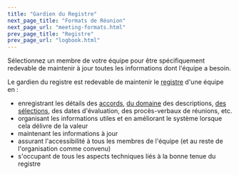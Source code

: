 ```yaml
---
title: "Gardien du Registre"
next_page_title: "Formats de Réunion"
next_page_url: "meeting-formats.html"
prev_page_title: "Registre"
prev_page_url: "logbook.html"
---
```



<div class="card summary"><div class="card-body">Sélectionnez un membre de votre équipe pour être spécifiquement redevable de maintenir à jour toutes les informations dont l'équipe a besoin.
</div></div>

Le gardien du registre est redevable de maintenir le <a href="glossary.html#entry-logbook" class="glossary-tooltip" data-toggle="tooltip" title="Registre: Un système (numérique) pour stocker toutes les informations pertinentes pour une organisation.">registre</a> d'une équipe en :

- enregistrant les détails des <a href="glossary.html#entry-agreement" class="glossary-tooltip" data-toggle="tooltip" title="Accord: Une ligne directrice, un processus ou protocole convenus pour guider le flux de valeur.">accords</a>, <a href="glossary.html#entry-domain" class="glossary-tooltip" data-toggle="tooltip" title="Domaine: Une zone de responsabilité et d&#x27;autorité bien délimitée au sein d&#x27;une organisation.">du domaine</a> des descriptions, [des sélections](role-selection.html), des dates d'évaluation, des procès-verbaux de réunions, etc.
- organisant les informations utiles et en améliorant le système lorsque cela délivre de la valeur
- maintenant les informations à jour
- assurant l'accessibilité à tous les membres de l'équipe (et au reste de l'organisation comme convenu)
- s'occupant de tous les aspects techniques liés à la bonne tenue du registre